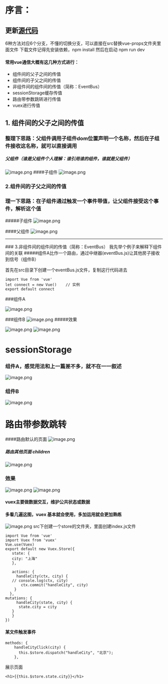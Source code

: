 # 序言：
## 更新[源代码](https://github.com/qqlcx5/vue-props)
6种方法对应6个分支，不懂的切换分支，可以直接在src替换vue-props文件夹里面文件
下载文件记得先安装依赖，npm install
然后在启动 npm run dev


#### 常用vue通信大概有这几种方式进行：
* 组件间的父子之间的传值
* 组件间的子父之间的传值
* 非组件间的组件间的传值（简称：EventBus）
* sessionStorage缓存传值
* 路由带参数跳转进行传值
* vuex进行传值
## 1. 组件间的父子之间的传值
### 整理下思路：父组件调用子组件dom位置声明一个名称，然后在子组件接收这名称，就可以直接调用

##### 父组件（谁是父组件个人理解：谁引用谁的组件，谁就是父组件）
![image.png](https://upload-images.jianshu.io/upload_images/6206911-b32250662353d45c.png?imageMogr2/auto-orient/strip%7CimageView2/2/w/1240)
####子组件
![image.png](https://upload-images.jianshu.io/upload_images/6206911-38769c62566e8fb5.png?imageMogr2/auto-orient/strip%7CimageView2/2/w/1240)
### 2.组件间的子父之间的传值
### 理一下思路：在子组件通过触发一个事件带值，让父组件接受这个事件，解析这个值
#####子组件
![image.png](https://upload-images.jianshu.io/upload_images/6206911-568d940c57ff70c1.png?imageMogr2/auto-orient/strip%7CimageView2/2/w/1240)

####父组件
![image.png](https://upload-images.jianshu.io/upload_images/6206911-49de537b2efb7e64.png?imageMogr2/auto-orient/strip%7CimageView2/2/w/1240)
<hr>
### 3.非组件间的组件间的传值（简称：EventBus）
我先举个例子来解释下组件间的关联
#####组件A比作一个路由，通过中继器(eventBus.js)让其他房子接收到信号（组件B）

首先在src目录下创建一个eventBus.js文件，复制这行代码进去
~~~
import Vue from 'vue'
let connect = new Vue()    // 实例
export default connect
~~~
###组件A

![image.png](https://upload-images.jianshu.io/upload_images/6206911-2ca1862004e2f24f.png?imageMogr2/auto-orient/strip%7CimageView2/2/w/1240)

###组件B
![image.png](https://upload-images.jianshu.io/upload_images/6206911-462b7d71a2eb8226.png?imageMogr2/auto-orient/strip%7CimageView2/2/w/1240)
#####效果

![image.png](https://upload-images.jianshu.io/upload_images/6206911-7b00db0e33468171.png?imageMogr2/auto-orient/strip%7CimageView2/2/w/1240)
![image.png](https://upload-images.jianshu.io/upload_images/6206911-11e578e73f01bf23.png?imageMogr2/auto-orient/strip%7CimageView2/2/w/1240)

# sessionStorage
### 组件A，感觉用法和上一篇差不多，就不在一一叙述
![image.png](https://upload-images.jianshu.io/upload_images/6206911-8e18a9e9e0c43008.png?imageMogr2/auto-orient/strip%7CimageView2/2/w/1240)
### 组件B
![image.png](https://upload-images.jianshu.io/upload_images/6206911-cf85f87b92e98ef9.png?imageMogr2/auto-orient/strip%7CimageView2/2/w/1240)
# 路由带参数跳转
####路由默认的页面
![image.png](https://upload-images.jianshu.io/upload_images/6206911-1eb300574954b5d7.png?imageMogr2/auto-orient/strip%7CimageView2/2/w/1240)

##### 路由其他页面 children

![image.png](https://upload-images.jianshu.io/upload_images/6206911-f1a894d3dd973694.png?imageMogr2/auto-orient/strip%7CimageView2/2/w/1240)
### 效果
![image.png](https://upload-images.jianshu.io/upload_images/6206911-cb3184e50fd2713f.png?imageMogr2/auto-orient/strip%7CimageView2/2/w/1240)
![image.png](https://upload-images.jianshu.io/upload_images/6206911-dbc444800e01511a.png?imageMogr2/auto-orient/strip%7CimageView2/2/w/1240)

#### vuex主要做数据交互，维护公共状态或数据
#### 多看几遍这图，vuex 基本就会使用，多加运用就会更加熟练
![image.png](https://upload-images.jianshu.io/upload_images/6206911-d6c1b56d64ddc761.png?imageMogr2/auto-orient/strip%7CimageView2/2/w/1240)
src下创建一个store的文件夹，里面创建index.js文件

```
import Vue from 'vue'
import Vuex from 'vuex'
Vue.use(Vuex)
export default new Vuex.Store({
   state: {
   city: "上海"
   },

   actions: {
     handleCity(ctx, city) {
   // console.log(ctx, city)
       ctx.commit("handleCity", city)
    }
  },
mutations: {
     handleCity(state, city) {
      state.city = city
   }
   }
})
```
#### 某文件触发事件
```
methods: {
    handleCityClick(city) {
      this.$store.dispatch("handleCity", "北京");
    },
```
展示页面
```
<h1>{{this.$store.state.city}}</h1>
```

